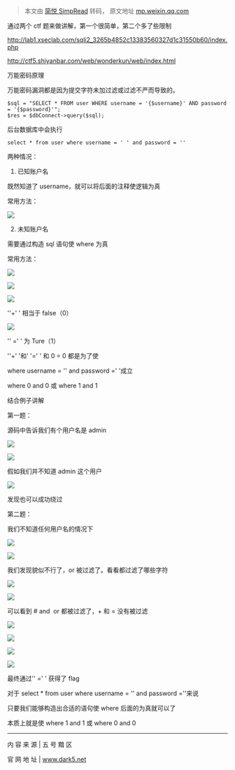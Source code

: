 > 本文由 [简悦 SimpRead](http://ksria.com/simpread/) 转码， 原文地址 [mp.weixin.qq.com](https://mp.weixin.qq.com/s?src=11×tamp=1623068181&ver=3116&signature=rfqrxYTBf51H3KIV6wuTLgQ73Qs26unJpxdSrZTcw8hDF*-rrASkQjg59HLu8HIlIJrCIvU2eRiPUM7L49JtqFAS73bQTKNH6sZPRuoVWW2IoJ1cs*sKrl31RYSUa334&new=1)

  

  

通过两个 ctf 题来做讲解，第一个很简单，第二个多了些限制

http://lab1.xseclab.com/sqli2_3265b4852c13383560327d1c31550b60/index.php

http://ctf5.shiyanbar.com/web/wonderkun/web/index.html

  

万能密码原理

万能密码漏洞都是因为提交字符未加过滤或过滤不严而导致的。

```
$sql = "SELECT * FROM user WHERE username = '{$username}' AND password = '{$password}'";
$res = $dbConnect->query($sql);

```

后台数据库中会执行  

```
select * from user where username = ' ' and password = ''

```

两种情况：

1. 已知账户名

既然知道了 username，就可以将后面的注释使逻辑为真

常用方法：

![](https://mmbiz.qpic.cn/mmbiz_png/Kbb3MRHusib26JqM4bDTD5sXmQgDJia6hncAu1RdJuH1JYgT69pwawh80Hc4eLCGStXHd6xXiaJ2MADlAj2T6eBHA/640?wx_fmt=png)

2. 未知账户名  

需要通过构造 sql 语句使 where 为真

常用方法：

![](https://mmbiz.qpic.cn/mmbiz_png/Kbb3MRHusib26JqM4bDTD5sXmQgDJia6hnich5TzjqGTJpChjiaF0UYGyCVicvxXfN9Qef7303lHj8C58j3szibZSdog/640?wx_fmt=png)

![](https://mmbiz.qpic.cn/mmbiz_png/Kbb3MRHusib26JqM4bDTD5sXmQgDJia6hnlrNYOsHCZW4hzus5H7PAleJFoXSSnvybJ8FliaHTh2YRs15nBmuSiarg/640?wx_fmt=png)

![](https://mmbiz.qpic.cn/mmbiz_png/Kbb3MRHusib26JqM4bDTD5sXmQgDJia6hn7PH7EOUkEbnPZibOlPveZer5HYxewicSGZxmnkaSBjMUzF1Wyw2ib173Q/640?wx_fmt=png)

''+' ' 相当于 false（0）  

![](https://mmbiz.qpic.cn/mmbiz_png/Kbb3MRHusib26JqM4bDTD5sXmQgDJia6hnyibkcwTxE9qucTg3iaoVZkmTib7ib4yo76W15htmeNZicWc2TkeVibvutnzQ/640?wx_fmt=png)

'' =' ' 为 Ture（1）

''+' '和' '=' ' 和 0 = 0 都是为了使  

where username = '' and password =' '成立

where 0 and 0 或 where 1 and 1

  

结合例子讲解

第一题：  

源码中告诉我们有个用户名是 admin

![](https://mmbiz.qpic.cn/mmbiz_png/Kbb3MRHusib26JqM4bDTD5sXmQgDJia6hnQic58lTv4AiagbkiaM4IK2RZiaGTliafR7BZSPHNm0ow04IaxPx6aOEPicVA/640?wx_fmt=png)

![](https://mmbiz.qpic.cn/mmbiz_png/Kbb3MRHusib26JqM4bDTD5sXmQgDJia6hnUuaicyVsHygEMyacRAeHfBZia8XplcOg9VTibNWetohibxMlmebd6HVfeQ/640?wx_fmt=png)

假如我们并不知道 admin 这个用户

![](https://mmbiz.qpic.cn/mmbiz_png/Kbb3MRHusib26JqM4bDTD5sXmQgDJia6hn9qDOZ2LG1MI77LeLrPd6PelRLpdNnPtKBvQcian2JZbkmB18ABiaZoxw/640?wx_fmt=png)

发现也可以成功绕过  
  

第二题：

我们不知道任何用户名的情况下  

![](https://mmbiz.qpic.cn/mmbiz_png/Kbb3MRHusib26JqM4bDTD5sXmQgDJia6hnGHQXjLjlE3ibRnzRP5AXO5NibmM8riaibmk9ATrQB8zRnicf8c0g4sKh33Q/640?wx_fmt=png)

![](https://mmbiz.qpic.cn/mmbiz_png/Kbb3MRHusib26JqM4bDTD5sXmQgDJia6hnsDIgKrQurBZ4oEx80ygDicQTEwb1o8RfyrVRa9h9XyUt4ia0XiavTKFmg/640?wx_fmt=png)

我们发现貌似不行了，or 被过滤了。看看都过滤了哪些字符

![](https://mmbiz.qpic.cn/mmbiz_png/Kbb3MRHusib26JqM4bDTD5sXmQgDJia6hnbflNLDKEfrezYIu4FBNiafeiaicrdNaSE28XqGbWFqe6qH1mNbWlEp9pg/640?wx_fmt=png)

![](https://mmbiz.qpic.cn/mmbiz_png/Kbb3MRHusib26JqM4bDTD5sXmQgDJia6hnBy8Gbke8UXBibs9eRDDISliadYQLWURWg98xA5apg3KggElMIRuvCZhg/640?wx_fmt=png)

可以看到 # and  or 都被过滤了，+ 和 = 没有被过滤

![](https://mmbiz.qpic.cn/mmbiz_png/Kbb3MRHusib26JqM4bDTD5sXmQgDJia6hnibT18m3Huknoc4RibCrDxXVTrNbjicib83MESKEH6R3zlUdGeKUGzHrXUQ/640?wx_fmt=png)

![](https://mmbiz.qpic.cn/mmbiz_png/Kbb3MRHusib26JqM4bDTD5sXmQgDJia6hnCZNPwB86hVeMJHqaqxYKLwicCB6vcogCySqmibqib3l3ERUKUKX5gh8gg/640?wx_fmt=png)

![](https://mmbiz.qpic.cn/mmbiz_png/Kbb3MRHusib26JqM4bDTD5sXmQgDJia6hnAooKtyNjrEmibOwhggg8pL6Yl2SibibaKUGRhrlX6ict3pUtjh9Nms3NEQ/640?wx_fmt=png)

![](https://mmbiz.qpic.cn/mmbiz_png/Kbb3MRHusib26JqM4bDTD5sXmQgDJia6hnEgvSCETYPIygnQPmHTX91ZUegcB7ypL5ygx3OeQwXKpykeLymnC9HA/640?wx_fmt=png)

最终通过'' =' ' 获得了 flag  

对于 select * from user where username = '' and password =''来说

只要我们能够构造出合适的语句使 where 后面的为真就可以了

本质上就是使 where 1 and 1 或 where 0 and 0

  

* * *

内 容 来 源 | 五 号 黯 区

 官 网 地 址 | www.dark5.net